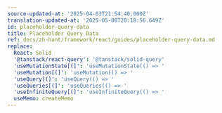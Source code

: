 ```yaml
---
source-updated-at: '2025-04-03T21:54:40.000Z'
translation-updated-at: '2025-05-08T20:18:56.649Z'
id: placeholder-query-data
title: Placeholder Query Data
ref: docs/zh-hant/framework/react/guides/placeholder-query-data.md
replace:
  React: Solid
  '@tanstack/react-query': '@tanstack/solid-query'
  'useMutationState[(]': 'useMutationState(() => '
  'useMutation[(]': 'useMutation(() => '
  'useQuery[(]': 'useQuery(() => '
  'useQueries[(]': 'useQueries(() => '
  'useInfiniteQuery[(]': 'useInfiniteQuery(() => '
  useMemo: createMemo
---
```

